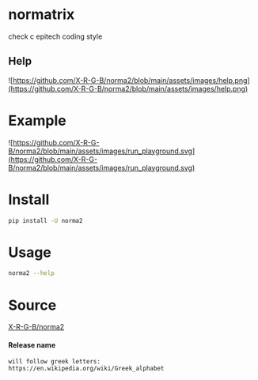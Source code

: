 # normatrix

check c epitech coding style

## Help

![https://github.com/X-R-G-B/norma2/blob/main/assets/images/help.png](https://github.com/X-R-G-B/norma2/blob/main/assets/images/help.png)

# Example

![https://github.com/X-R-G-B/norma2/blob/main/assets/images/run_playground.svg](https://github.com/X-R-G-B/norma2/blob/main/assets/images/run_playground.svg)

# Install

```bash
pip install -U norma2
```

# Usage

```bash
norma2 --help
```

# Source

[X-R-G-B/norma2](https://github.com/X-R-G-B/norma2)



#### Release name
```
will follow greek letters: https://en.wikipedia.org/wiki/Greek_alphabet
```
